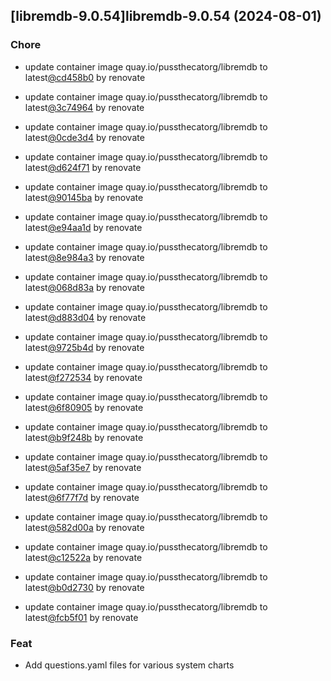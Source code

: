 

## [libremdb-9.0.54]libremdb-9.0.54 (2024-08-01)

### Chore



- update container image quay.io/pussthecatorg/libremdb to latest[@cd458b0](https://github.com/cd458b0) by renovate

- update container image quay.io/pussthecatorg/libremdb to latest[@3c74964](https://github.com/3c74964) by renovate

- update container image quay.io/pussthecatorg/libremdb to latest[@0cde3d4](https://github.com/0cde3d4) by renovate

- update container image quay.io/pussthecatorg/libremdb to latest[@d624f71](https://github.com/d624f71) by renovate

- update container image quay.io/pussthecatorg/libremdb to latest[@90145ba](https://github.com/90145ba) by renovate

- update container image quay.io/pussthecatorg/libremdb to latest[@e94aa1d](https://github.com/e94aa1d) by renovate

- update container image quay.io/pussthecatorg/libremdb to latest[@8e984a3](https://github.com/8e984a3) by renovate

- update container image quay.io/pussthecatorg/libremdb to latest[@068d83a](https://github.com/068d83a) by renovate

- update container image quay.io/pussthecatorg/libremdb to latest[@d883d04](https://github.com/d883d04) by renovate

- update container image quay.io/pussthecatorg/libremdb to latest[@9725b4d](https://github.com/9725b4d) by renovate

- update container image quay.io/pussthecatorg/libremdb to latest[@f272534](https://github.com/f272534) by renovate

- update container image quay.io/pussthecatorg/libremdb to latest[@6f80905](https://github.com/6f80905) by renovate

- update container image quay.io/pussthecatorg/libremdb to latest[@b9f248b](https://github.com/b9f248b) by renovate

- update container image quay.io/pussthecatorg/libremdb to latest[@5af35e7](https://github.com/5af35e7) by renovate

- update container image quay.io/pussthecatorg/libremdb to latest[@6f77f7d](https://github.com/6f77f7d) by renovate

- update container image quay.io/pussthecatorg/libremdb to latest[@582d00a](https://github.com/582d00a) by renovate

- update container image quay.io/pussthecatorg/libremdb to latest[@c12522a](https://github.com/c12522a) by renovate

- update container image quay.io/pussthecatorg/libremdb to latest[@b0d2730](https://github.com/b0d2730) by renovate

- update container image quay.io/pussthecatorg/libremdb to latest[@fcb5f01](https://github.com/fcb5f01) by renovate

### Feat



- Add questions.yaml files for various system charts